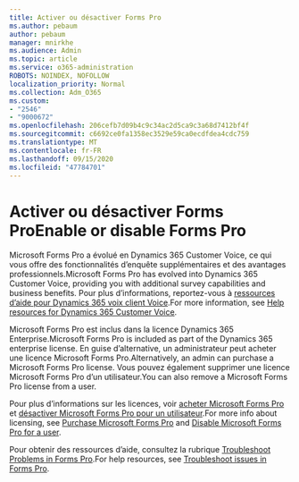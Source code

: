 ```yaml
---
title: Activer ou désactiver Forms Pro
ms.author: pebaum
author: pebaum
manager: mnirkhe
ms.audience: Admin
ms.topic: article
ms.service: o365-administration
ROBOTS: NOINDEX, NOFOLLOW
localization_priority: Normal
ms.collection: Adm_O365
ms.custom:
- "2546"
- "9000672"
ms.openlocfilehash: 206cefb7d09b4c9c34ac2d5ca9c3a68d7412bf4f
ms.sourcegitcommit: c6692ce0fa1358ec3529e59ca0ecdfdea4cdc759
ms.translationtype: MT
ms.contentlocale: fr-FR
ms.lasthandoff: 09/15/2020
ms.locfileid: "47784701"
---
```

# <a name="enable-or-disable-forms-pro"></a><span data-ttu-id="b1a93-102">Activer ou désactiver Forms Pro</span><span class="sxs-lookup"><span data-stu-id="b1a93-102">Enable or disable Forms Pro</span></span>

<span data-ttu-id="b1a93-103">Microsoft Forms Pro a évolué en Dynamics 365 Customer Voice, ce qui vous offre des fonctionnalités d’enquête supplémentaires et des avantages professionnels.</span><span class="sxs-lookup"><span data-stu-id="b1a93-103">Microsoft Forms Pro has evolved into Dynamics 365 Customer Voice, providing you with additional survey capabilities and business benefits.</span></span> <span data-ttu-id="b1a93-104">Pour plus d’informations, reportez-vous à [ressources d’aide pour Dynamics 365 voix client Voice](https://go.microsoft.com/fwlink/p/?linkid=2128357).</span><span class="sxs-lookup"><span data-stu-id="b1a93-104">For more information, see [Help resources for Dynamics 365 Customer Voice](https://go.microsoft.com/fwlink/p/?linkid=2128357).</span></span>  

<span data-ttu-id="b1a93-105">Microsoft Forms Pro est inclus dans la licence Dynamics 365 Enterprise.</span><span class="sxs-lookup"><span data-stu-id="b1a93-105">Microsoft Forms Pro is included as part of the Dynamics 365 enterprise license.</span></span> <span data-ttu-id="b1a93-106">En guise d’alternative, un administrateur peut acheter une licence Microsoft Forms Pro.</span><span class="sxs-lookup"><span data-stu-id="b1a93-106">Alternatively, an admin can purchase a Microsoft Forms Pro license.</span></span> <span data-ttu-id="b1a93-107">Vous pouvez également supprimer une licence Microsoft Forms Pro d’un utilisateur.</span><span class="sxs-lookup"><span data-stu-id="b1a93-107">You can also remove a Microsoft Forms Pro license from a user.</span></span>  

<span data-ttu-id="b1a93-108">Pour plus d’informations sur les licences, voir [acheter Microsoft Forms Pro](https://docs.microsoft.com/forms-pro/purchase#purchase-microsoft-forms-pro-for-users-in-a-dynamics-365-tenant) et [désactiver Microsoft Forms Pro pour un utilisateur](https://docs.microsoft.com/forms-pro/purchase#disable-microsoft-forms-pro-for-a-user-1).</span><span class="sxs-lookup"><span data-stu-id="b1a93-108">For more info about licensing, see [Purchase Microsoft Forms Pro](https://docs.microsoft.com/forms-pro/purchase#purchase-microsoft-forms-pro-for-users-in-a-dynamics-365-tenant) and [Disable Microsoft Forms Pro for a user](https://docs.microsoft.com/forms-pro/purchase#disable-microsoft-forms-pro-for-a-user-1).</span></span>
  
<span data-ttu-id="b1a93-109">Pour obtenir des ressources d’aide, consultez la rubrique [Troubleshoot Problems in Forms Pro](https://docs.microsoft.com/forms-pro/troubleshoot).</span><span class="sxs-lookup"><span data-stu-id="b1a93-109">For help resources, see [Troubleshoot issues in Forms Pro](https://docs.microsoft.com/forms-pro/troubleshoot).</span></span>